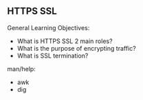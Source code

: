 ## HTTPS SSL
General Learning Objectives:
- What is HTTPS SSL 2 main roles?
- What is the purpose of encrypting traffic?
- What is SSL termination?

man/help:
 - awk
 - dig
